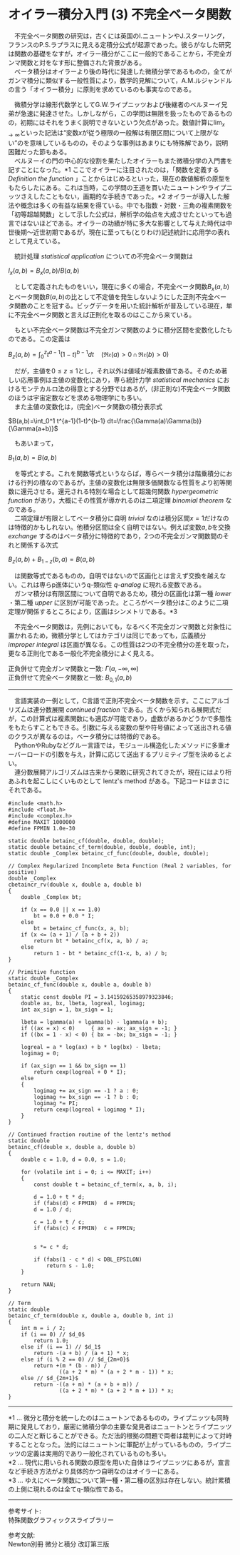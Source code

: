 # オイラー積分入門 (3) 不完全ベータ関数

　不完全ベータ関数の研究は，古くには英国のI.ニュートンやJ.スターリング，フランスのP.S.ラプラスに見える定積分公式が起源であった。彼らがなした研究は関数の基礎をなすが，オイラー積分がここに一般的であることから，不完全ガンマ関数と対をなす形に整備された背景がある。  
　ベータ積分はオイラーより後の時代に発達した微積分学であるものの，全てがガンマ積分に類似する一般性質により，数学的見解について，A.M.ルジャンドルの言う「オイラー積分」に原則を求めているのも事実なのである。  

　微積分学は線形代数学としてG.W.ライプニッツおよび後継者のベルヌーイ兄弟が急速に発達させた。しかしながら，この学問は無限を扱ったものであるものの，初期にはそれをうまく説明できないという欠点があった。数値計算に$\lim_{x \to \infty}$といった記法は“変数$x$が従う極限の一般解は有限区間について上限がない”のを意味しているものの，そのような事例はあまりにも特殊解であり，説明困難だった節もある。  
　ベルヌーイの門の中心的な役割を果たしたオイラーもまた微積分学の入門書を記すことになった。*1 ここでオイラーに注目されたのは，「関数を定義する *Definition the function* 」ことからはじめるといった，現在の数値解析の原型をもたらしたにある。これは当時，この学問の王道を貫いたニュートンやライプニッツさえしたこともない，画期的な手続きであった。*2 オイラーが導入した解法や概念は多くの有益な結果を得ている。中でも指数・対数・三角の複素関数を「初等超越関数」として示した公式は，解析学の始点を大成させたといっても過言ではないほどである。オイラーの功績が特に多大な影響として与えた時代は中世後期～近世初期であるが，現在に至っても(とりわけ)記述統計に応用学の表れとして見えている。  

　統計処理 *statistical application* についての不完全ベータ関数は  

$I_x(a,b)=B_x(a,b)/B(a,b)$  

　として定義されたものをいい，現在に多くの場合，不完全ベータ関数$B_x(a,b)$とベータ関数$B(a,b)$の比として不定値を発生しないようにした正則不完全ベータ関数のことを冠する。ビッグデータを用いた統計解析が普及している現在，単に不完全ベータ関数と言えば正則化を取るのはここから来ている。  

　もとい不完全ベータ関数は不完全ガンマ関数のように積分区間を変数化したものである。この定義は  

$B_z(a,b)=\int_0^z t^{a-1}(1-t)^{b-1}dt\quad(\mathfrak{Re}(a)>0\,\cap\,\mathfrak{Re}(b)>0)$  

　だが，主値を$0\le z\le 1$とし，それ以外は値域が複素数値である。そのため著しい応用事例は主値の変数化にあり，専ら統計力学 *statistical mechanics* におけるモンテカルロ法の得意とする分野ではあるが，(非正則な)不完全ベータ関数のほうは宇宙定数などを求める物理学にも多い。  
　また主値の変数化は，(完全)ベータ関数の積分表示式  

$B(a,b)=\int_0^1 t^{a-1}(1-t)^{b-1} dt=\frac{\Gamma(a)\Gamma(b)}{\Gamma(a+b)}$  

　もあいまって，  

$B_1(a,b)=B(a,b)$  

　を等式とする。これを関数等式というならば，専らベータ積分は階乗積分における行列の積なのであるが，主値の変数化は無限多価関数なる性質をより初等関数に還元させる。還元される特別な場合として超幾何関数 *hypergeometric function* があり，大概にその性質が導かれるのは二項定理 *binomial theorem* なのである。  
　二項定理が有限としてベータ積分に自明 *trivial* なのは積分区間$x=1$だけなのは特徴的かもしれない。他積分区間は全く自明ではない。例えば変数$a,b$を交換 *exchange* するのはベータ積分に特徴的であり，2つの不完全ガンマ関数間のそれと関係する次式  

$B_z(a,b)+B_{1-z}(b,a)=B(a,b)$  

　は関数等式であるものの，自明ではないので区画化とは言えず交換を越えない。これは専らp進体にいうq-類似性 *q-analog* に現れる変数である。  
　ガンマ積分は有限区間について自明であるため，積分の区画化は第一種 *lower* ・第二種 *upper* に区別が可能であった。ところがベータ積分はこのように二項定理が関係するところにより，区画はシンメトリである。*3  

　不完全ベータ関数は，先例においても，なるべく不完全ガンマ関数と対象性に置かれるため，微積分学としてはカテゴリは同じであっても，広義積分 *improper integral* は区画が異なる。この性質は2つの不完全積分の差を取った，更なる正則化である一般化不完全積分によく見える。  

正負併せて完全ガンマ関数と一致: $\Gamma(a, -\infty, \infty)$  
正負併せて完全ベータ関数と一致: $B_{0, 1}(a, b)$  

---

　言語実装の一例として，C言語で正則不完全ベータ関数を示す。ここにアルゴリズムは連分数展開 *continued fraction* である。古くから知られる展開式だが，この計算式は複素関数にも適応が可能であり，虚数があるかどうかで多態性をもたらすこともできる。引数に与える変数の型や符号値によって送出される値のクラスが異なるのは，ベータ積分には特徴的である。  
　PythonやRubyなどグルー言語では，モジュール構造化したメソッドに多重オーバーロードの引数を与え，計算に応じて送出するプリミティブ型を決めるとよい。  
　連分数展開アルゴリズムは古来から果敢に研究されてきたが，現在にはより桁あふれを起こしにくいものとして lentz's method がある。下記コードはまさにそれである。  

```
#include <math.h>
#include <float.h>
#include <complex.h>
#define MAXIT 1000000
#define FPMIN 1.0e-30

static double betainc_cf(double, double, double);
static double betainc_cf_term(double, double, double, int);
static double _Complex betainc_cf_func(double, double, double);

// Complex Regularized Incomplete Beta Function (Real 2 variables, for positive)
double _Complex
cbetaincr_rv(double x, double a, double b)
{
	double _Complex bt;

	if (x == 0.0 || x == 1.0)
		bt = 0.0 + 0.0 * I;
	else
		bt = betainc_cf_func(x, a, b);
	if (x <= (a + 1) / (a + b + 2))
		return bt * betainc_cf(x, a, b) / a;
	else
		return 1 - bt * betainc_cf(1-x, b, a) / b;
}

// Primitive function
static double _Complex
betainc_cf_func(double x, double a, double b)
{
	static const double PI = 3.14159265358979323846;
	double ax, bx, lbeta, logreal, logimag;
	int ax_sign = 1, bx_sign = 1;

	lbeta = lgamma(a) + lgamma(b) - lgamma(a + b);
	if ((ax = x) < 0)     { ax = -ax; ax_sign = -1; }
	if ((bx = 1 - x) < 0) { bx = -bx; bx_sign = -1; }
	
	logreal = a * log(ax) + b * log(bx) - lbeta;
	logimag = 0;
	
	if (ax_sign == 1 && bx_sign == 1)
		return cexp(logreal + 0 * I);
	else
	{
		logimag += ax_sign == -1 ? a : 0;
		logimag += bx_sign == -1 ? b : 0;
		logimag *= PI;
		return cexp(logreal + logimag * I);
	}
}

// Continued fraction routine of the lentz's method
static double
betainc_cf(double x, double a, double b)
{
	double c = 1.0, d = 0.0, s = 1.0;

	for (volatile int i = 0; i <= MAXIT; i++)
	{
		const double t = betainc_cf_term(x, a, b, i);

		d = 1.0 + t * d;
		if (fabs(d) < FPMIN)  d = FPMIN;
		d = 1.0 / d;

		c = 1.0 + t / c;
		if (fabs(c) < FPMIN)  c = FPMIN;


		s *= c * d;

		if (fabs(1 - c * d) < DBL_EPSILON)
			return s - 1.0;
	}

	return NAN;
}

// Term
static double
betainc_cf_term(double x, double a, double b, int i)
{
	int m = i / 2;
	if (i == 0) // $d_0$
		return 1.0;
	else if (i == 1) // $d_1$
		return -(a + b) / (a + 1) * x;
	else if (i % 2 == 0) // $d_{2m+0}$
		return +(m * (b - m)) /
		        ((a + 2 * m) * (a + 2 * m - 1)) * x;
	else // $d_{2m+1}$
		return -((a + m) * (a + b + m)) /
		        ((a + 2 * m) * (a + 2 * m + 1)) * x;
}
```

---

*1 ... 微分と積分を統一したのはニュートンであるものの，ライプニッツも同時期に発見しており，厳密に微積分学の主要な発見者はニュートンとライプニッツの二人だと断じることができる。ただ法的根拠の問題で両者は裁判によって対峙することとなった。法的にはニュートンに軍配が上がっているものの，ライプニッツの定義は実用的であり一般化されているものも多い。  
*2 ... 現代に用いられる関数の原型を用いた自体はライプニッツにあるが，宣言など手続き方法がより具体的かつ自明なのはオイラーにある。  
*3 ... ゆえにベータ関数について第一種・第二種の区別は存在しない。統計累積の上側に現れるのは全てq-類似性である。  

---

参考サイト:  
特殊関数グラフィックスライブラリー  

参考文献:  
Newton別冊 微分と積分 改訂第三版  
